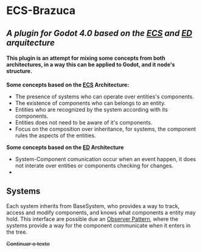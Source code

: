# ECS-Brazuca

## _A plugin for Godot 4.0 based on the [ECS] and [ED] arquitecture_

#### This plugin is an attempt for mixing some concepts from both architectures, in a way this can be applied to Godot, and it node's structure.

**Some concepts based on the [ECS] Architecture:**

- The presence of systems who can operate over entities's components.
- The existence of components who can belongs to an entity.
- Entities who are recognized by the system according with its components.
- Entities does not need to be aware of it's components.
- Focus on the composition over inheritance, for systems, the component rules the aspects of the entities.

**Some concepts based on the [ED] Architecture**

- System-Component comunication occur when an event happen, it does not interate over entities or components checking for changes.
- 

## Systems

Each system inherits from BaseSystem, who provides a way to track, access and modify components, and knows what components a entity may hold. This interface are possible due an [Observer Pattern], where the systems provide a way for the component communicate when it enters in the tree.

~~Continuar o texto~~

[ECS]: <https://en.wikipedia.org/wiki/Entity_component_system>
[ED]: <https://en.wikipedia.org/wiki/Event-driven_architecture>
[Observer Pattern]: <https://en.wikipedia.org/wiki/Observer_pattern>
